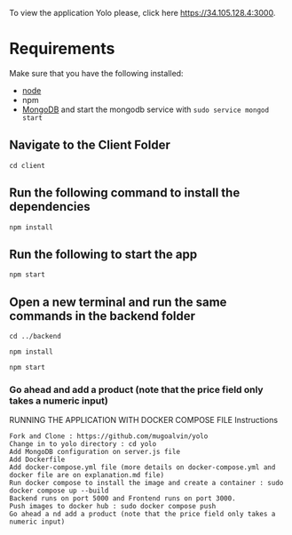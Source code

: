 To view the application Yolo please, click here https://34.105.128.4:3000.

# Requirements

Make sure that you have the following installed:

- [node](https://www.digitalocean.com/community/tutorials/how-to-install-node-js-on-ubuntu-18-04)
- npm
- [MongoDB](https://docs.mongodb.com/manual/tutorial/install-mongodb-on-ubuntu/) and start the mongodb service with `sudo service mongod start`

## Navigate to the Client Folder

`cd client`

## Run the following command to install the dependencies

`npm install`

## Run the following to start the app

`npm start`

## Open a new terminal and run the same commands in the backend folder

`cd ../backend`

`npm install`

`npm start`

### Go ahead and add a product (note that the price field only takes a numeric input)

RUNNING THE APPLICATION WITH DOCKER COMPOSE FILE
Instructions

    Fork and Clone : https://github.com/mugoalvin/yolo
    Change in to yolo directory : cd yolo
    Add MongoDB configuration on server.js file
    Add Dockerfile
    Add docker-compose.yml file (more details on docker-compose.yml and docker file are on explanation.md file)
    Run docker compose to install the image and create a container : sudo docker compose up --build
    Backend runs on port 5000 and Frontend runs on port 3000.
    Push images to docker hub : sudo docker compose push
    Go ahead a nd add a product (note that the price field only takes a numeric input)
